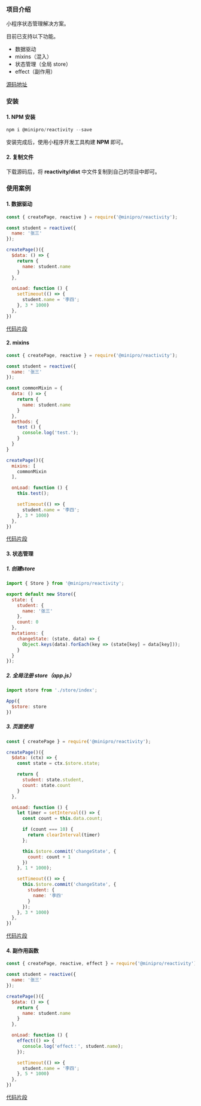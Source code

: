 ### 项目介绍

小程序状态管理解决方案。

目前已支持以下功能。

* 数据驱动
* mixins（混入）
* 状态管理（全局 store）
* effect（副作用）

[源码地址](https://gitee.com/heora/minipro-reactivity/tree/master/reactivity)

### 安装

#### 1. NPM 安装

```js
npm i @minipro/reactivity --save
```

安装完成后，使用小程序开发工具构建 **NPM** 即可。

#### 2. 复制文件

下载源码后，将 **reactivity/dist** 中文件复制到自己的项目中即可。

### 使用案例

#### 1. 数据驱动

```js
const { createPage, reactive } = require('@minipro/reactivity');

const student = reactive({
  name: '张三'
});

createPage()({
  $data: () => {
    return {
      name: student.name
    }
  },

  onLoad: function () {
    setTimeout(() => {
      student.name = '李四';
    }, 3 * 1000)
  },
})

```

[代码片段](https://developers.weixin.qq.com/s/L65LMPmy74lT)

#### 2. mixins 

```js
const { createPage, reactive } = require('@minipro/reactivity');

const student = reactive({
  name: '张三'
});

const commonMixin = {
  data: () => {
    return {
      name: student.name
    }
  },
  methods: {
    test () {
      console.log('test.');
    }
  }
}

createPage()({
  mixins: [
    commonMixin
  ],

  onLoad: function () {
    this.test();

    setTimeout(() => {
      student.name = '李四';
    }, 3 * 1000)
  },
})
```

[代码片段](https://developers.weixin.qq.com/s/Gp5hoPmI7plL)

#### 3. 状态管理

##### 1. 创建store

```js
import { Store } from '@minipro/reactivity';

export default new Store({
  state: {
    student: {
      name: '张三'
    },
    count: 0
  },
  mutations: {
    changeState: (state, data) => {
      Object.keys(data).forEach(key => (state[key] = data[key]));
    }
  }
});
```

##### 2. 全局注册 store（app.js）

```js
import store from './store/index';

App({
  $store: store
})
```

##### 3. 页面使用

```js
const { createPage } = require('@minipro/reactivity');

createPage()({
  $data: (ctx) => {
    const state = ctx.$store.state;

    return {
      student: state.student,
      count: state.count
    }
  },

  onLoad: function () {
    let timer = setInterval(() => {
      const count = this.data.count;

      if (count === 10) {
        return clearInterval(timer)
      };

      this.$store.commit('changeState', {
        count: count + 1
      })
    }, 1 * 1000);

    setTimeout(() => {
      this.$store.commit('changeState', {
        student: {
          name: '李四'
        }
      });
    }, 3 * 1000)
  },
})
```

[代码片段](https://developers.weixin.qq.com/s/qG8DYPmc7slV)

#### 4. 副作用函数

```js
const { createPage, reactive, effect } = require('@minipro/reactivity');

const student = reactive({
  name: '张三'
});

createPage()({
  $data: () => {
    return {
      name: student.name
    }
  },

  onLoad: function () {
    effect(() => {
      console.log('effect：', student.name);
    });

    setTimeout(() => {
      student.name = '李四';
    }, 5 * 1000)
  },
})
```

[代码片段](https://developers.weixin.qq.com/s/xq97APmj7tlV)

